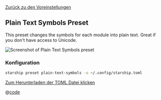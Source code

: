 [Zurück zu den Voreinstellungen](./README.md#plain-text-symbols)

## Plain Text Symbols Preset

This preset changes the symbols for each module into plain text. Great if you don't have access to Unicode.

![Screenshot of Plain Text Symbols preset](/presets/img/plain-text-symbols.png)

### Konfiguration

```sh
starship preset plain-text-symbols -o ~/.config/starship.toml
```

[Zum Herunterladen der TOML Datei klicken](/presets/toml/plain-text-symbols.toml)

@[code](../../.vuepress/public/presets/toml/plain-text-symbols.toml)
